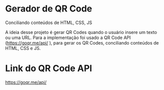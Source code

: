# Gerador de QR Code



Conciliando conteúdos de HTML, CSS, JS 

A ideia desse projeto é gerar QR Codes quando o usuário insere um texto ou uma URL.
Para a implementação foi usado a  QR Code API (https://goqr.me/api/ ), para gerar os QR Codes, conciliando conteúdos de HTML, CSS e JS.


# Link do QR Code API
https://goqr.me/api/

